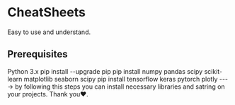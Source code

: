 # CheatSheets
Easy to use and understand.
## Prerequisites
Python 3.x
pip install --upgrade pip
pip install numpy pandas scipy scikit-learn matplotlib seaborn scipy
pip install tensorflow keras pytorch plotly
---->
by following this steps you can install necessary libraries and satring on your projects.
Thank you❤️.
